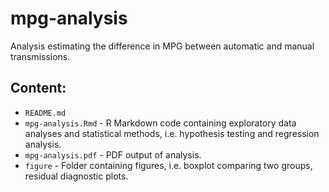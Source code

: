 # mpg-analysis
Analysis estimating the difference in MPG between automatic and manual transmissions.

## Content:
+ `README.md`
+ `mpg-analysis.Rmd` - R Markdown code containing exploratory data analyses and statistical methods, i.e. hypothesis testing and regression analysis.
+ `mpg-analysis.pdf` - PDF output of analysis.
+ `figure` - Folder containing figures, i.e. boxplot comparing two groups, residual diagnostic plots. 
